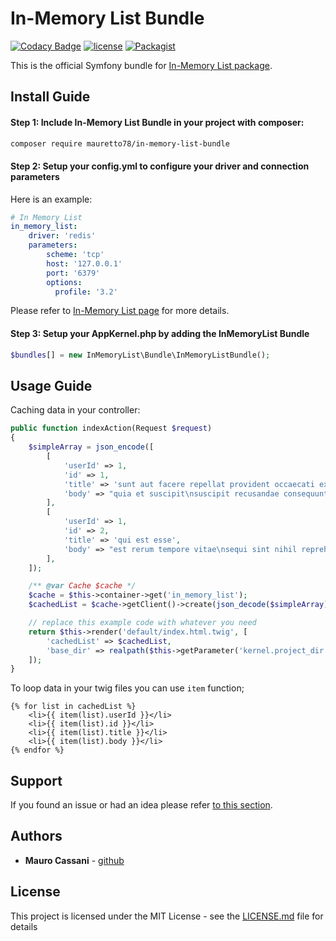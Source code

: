 # In-Memory List Bundle #

[![Codacy Badge](https://api.codacy.com/project/badge/Grade/0076ba5bfafe4cee87f07b08acbd0099)](https://www.codacy.com/app/mauretto78/in-memory-list-bundle?utm_source=github.com&amp;utm_medium=referral&amp;utm_content=mauretto78/in-memory-list-bundle&amp;utm_campaign=Badge_Grade)
[![license](https://img.shields.io/github/license/mauretto78/in-memory-list-bundle.svg)]()
[![Packagist](https://img.shields.io/packagist/v/mauretto78/in-memory-list-bundle.svg)]()

This is the official Symfony bundle for [In-Memory List package](https://github.com/mauretto78/in-memory-list).

## Install Guide ##

#### Step 1: Include In-Memory List Bundle in your project with composer:

```bash
composer require mauretto78/in-memory-list-bundle
```

#### Step 2: Setup your config.yml to configure your driver and connection parameters

Here is an example:

```yml
# In Memory List
in_memory_list:
    driver: 'redis'
    parameters:
        scheme: 'tcp'
        host: '127.0.0.1'
        port: '6379'
        options:
          profile: '3.2'
```

Please refer to [In-Memory List page](https://github.com/mauretto78/in-memory-list) for more details.

#### Step 3: Setup your AppKernel.php by adding the InMemoryList Bundle

```php
$bundles[] = new InMemoryList\Bundle\InMemoryListBundle();
```

## Usage Guide ##

Caching data in your controller:

```php
public function indexAction(Request $request)
{
    $simpleArray = json_encode([
        [
            'userId' => 1,
            'id' => 1,
            'title' => 'sunt aut facere repellat provident occaecati excepturi optio reprehenderit',
            'body' => "quia et suscipit\nsuscipit recusandae consequuntur expedita et cum\nreprehenderit molestiae ut ut quas totam\nnostrum rerum est autem sunt rem eveniet architecto",
        ],
        [
            'userId' => 1,
            'id' => 2,
            'title' => 'qui est esse',
            'body' => "est rerum tempore vitae\nsequi sint nihil reprehenderit dolor beatae ea dolores neque\nfugiat blanditiis voluptate porro vel nihil molestiae ut reiciendis\nqui aperiam non debitis possimus qui neque nisi nulla",
        ],
    ]);

    /** @var Cache $cache */
    $cache = $this->container->get('in_memory_list');
    $cachedList = $cache->getClient()->create(json_decode($simpleArray), ['uuid' => 'simple-list', 'ttl' => 1000]);

    // replace this example code with whatever you need
    return $this->render('default/index.html.twig', [
        'cachedList' => $cachedList,
        'base_dir' => realpath($this->getParameter('kernel.project_dir')).DIRECTORY_SEPARATOR,
    ]);
}
```

To loop data in your twig files you can use `item` function;

```twig
{% for list in cachedList %}
    <li>{{ item(list).userId }}</li>
    <li>{{ item(list).id }}</li>
    <li>{{ item(list).title }}</li>
    <li>{{ item(list).body }}</li>
{% endfor %}
```

## Support ##

If you found an issue or had an idea please refer [to this section](https://github.com/mauretto78/in-memory-list-bundle/issues).

## Authors

* **Mauro Cassani** - [github](https://github.com/mauretto78)

## License

This project is licensed under the MIT License - see the [LICENSE.md](LICENSE.md) file for details